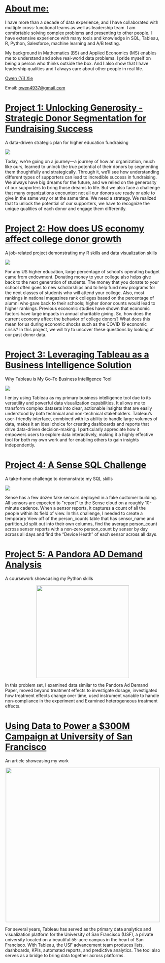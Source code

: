 # [About me:](https://www.linkedin.com/in/owen-yi-xie-a309a378/)
I have more than a decade of data experience, and I have collaborated with multiple cross-functional teams as well as leadership team. I am comfortable solving complex problems and presenting to other people. I have extensive experience with many tools and knowledge in SQL, Tableau, R, Python, Salesforce, machine learning and A/B testing. 

My background in Mathematics (BS) and Applied Economics (MS) enables me to understand and solve real-world data problems. I pride myself on being a person who thinks outside the box. And I also show that I have leadership qualities and I always care about other people in real life.

<script src="https://platform.linkedin.com/badges/js/profile.js" async defer type="text/javascript"></script>
<div class="badge-base LI-profile-badge" data-locale="en_US" data-size="large" data-theme="dark" data-type="HORIZONTAL" data-vanity="owen-yi-xie-a309a378" data-version="v1"><a class="badge-base__link LI-simple-link" href="https://www.linkedin.com/in/owen-yi-xie-a309a378?trk=profile-badge">Owen (Yi) Xie</a></div>
             
Email: owen4937@gmail.com

# [Project 1: Unlocking Generosity - Strategic Donor Segmentation for Fundraising Success](https://github.com/owenxie123/Owen_Portfolio/blob/main/Copy%20of%20New%203D%20Model.docx%20(1).pdf)
A data-driven strategic plan for higher education fundraising

[<img src="/Owen_Portfolio/3D_ML.png" 
        style="display: block; margin: 0 auto" />](https://github.com/owenxie123/Owen_Portfolio/blob/main/Copy%20of%20New%203D%20Model.docx%20(1).pdf)

Today, we’re going on a journey—a journey of how an organization, much like ours, learned to unlock the true potential of their donors by segmenting them thoughtfully and strategically. Through it, we’ll see how understanding different types of supporters can lead to incredible success in fundraising. We always have big dreams for the future, and we relied on the generosity of our supporters to bring those dreams to life. But we also face a challenge that many organizations encounter: not all our donors are ready or able to give in the same way or at the same time. We need a strategy. We realized that to unlock the potential of our supporters, we have to recognize the unique qualities of each donor and engage them differently.

# [Project 2: How does US economy affect college donor growth](https://github.com/owenxie123/Owen_Portfolio/blob/main/How%20does%20US%20economy%20affect%20college%20donor%20growth.pdf)
A job-related project demonstrating my R skills and data visualization skills

[<img src="/Owen_Portfolio/ecomfinal_1.PNG" 
        style="display: block; margin: 0 auto" />](https://github.com/owenxie123/Owen_Portfolio/blob/main/How%20does%20US%20economy%20affect%20college%20donor%20growth.pdf)

For any US higher education, large percentage of school’s operating budget came from endowment. Donating money to your college also helps give back to the next generation of students. The money that you donate to your school often goes to new scholarships and to help fund new programs for the next classes of students who will attend your college. Also, most rankings in national magazines rank colleges based on the percentage of alumni who gave back to their schools; higher donor counts would lead to higher rankings.  Previous economic studies have shown that economic factors have large impacts in annual charitable giving. So, how does the current economy affect the behavior of college donors? What does this mean for us during economic shocks such as the COVID 19 economic crisis? In this project, we will try to uncover these questions by looking at our past donor data.

# [Project 3: Leveraging Tableau as a Business Intelligence Solution](https://github.com/owenxie123/Owen_Portfolio/blob/main/greatest%20strengths%20is%20problem.pdf)
Why Tableau is My Go-To Business Intelligence Tool

[<img src="/Owen_Portfolio/TABLEAU_SOFTWARE_LOGOjpg_Logo.jpg" 
        style="display: block; margin: 0 auto" />](https://github.com/owenxie123/Owen_Portfolio/blob/main/greatest%20strengths%20is%20problem.pdf)

I enjoy using Tableau as my primary business intelligence tool due to its versatility and powerful data visualization capabilities. It allows me to transform complex datasets into clear, actionable insights that are easily understood by both technical and non-technical stakeholders. Tableau’s user-friendly interface, combined with its ability to handle large volumes of data, makes it an ideal choice for creating dashboards and reports that drive data-driven decision-making. I particularly appreciate how it empowers users to explore data interactively, making it a highly effective tool for both my own work and for enabling others to gain insights independently.

# [Project 4: A Sense SQL Challenge](https://github.com/owenxie123/Owen_Portfolio/blob/main/Sense_SQL_Challenge.sql)
A take-home challenge to demonstrate my SQL skills

[<img src="/Owen_Portfolio/SQL.PNG" 
        style="display: block; margin: 0 auto" />](https://github.com/owenxie123/Owen_Portfolio/blob/main/Sense_SQL_Challenge.sql)

Sense has a few dozen fake sensors deployed in a fake customer building. All sensors are expected to "report" to the Sense cloud on a roughly 10-minute cadence. When a sensor reports, it captures a count of all the people within its field of view. In this challenge, I needed to create a temporary View off of the person_counts table that has sensor_name and partition_id split out into their own columns, find the average person_count across sensor reports with a non-zero person_count by sensor by day across all days and find the “Device Heath” of each sensor across all days. 

# [Project 5: A Pandora AD Demand Analysis](https://github.com/owenxie123/Owen_Portfolio/blob/main/Dosage%2C_Timing%2C_and_IV.ipynb)
A coursework showcasing my Python skills

[<img src="/Owen_Portfolio/Python.PNG" 
        height="300"
        style="display: block; margin: 0 auto" />](https://github.com/owenxie123/Owen_Portfolio/blob/main/Dosage%2C_Timing%2C_and_IV.ipynb)

In this problem set, I examined data similar to the Pandora Ad Demand Paper, moved beyond treatment effects to investigate dosage, investigated how treatment effects change over time, used instrument variable to handle non-compliance in the experiment and Examined heterogeneous treatment effects. 

# [Using Data to Power a $300M Campaign at University of San Francisco](https://www.salesforce.org/blog/data-powered-campaign-usf/)
An article showcasing my work

[<img src="/Owen_Portfolio/USF_photo_high_res.jpg"
         height="500"
         style="display: block; margin: 0 auto" />](https://www.salesforce.org/blog/data-powered-campaign-usf/)

For several years, Tableau has served as the primary data analytics and visualization platform for the University of San Francisco (USF), a private university located on a beautiful 55-acre campus in the heart of San Francisco. With Tableau, the USF advancement team produces lists, dashboards, KPIs, automated reports, and predictive analytics. The tool also serves as a bridge to bring data together across platforms.
